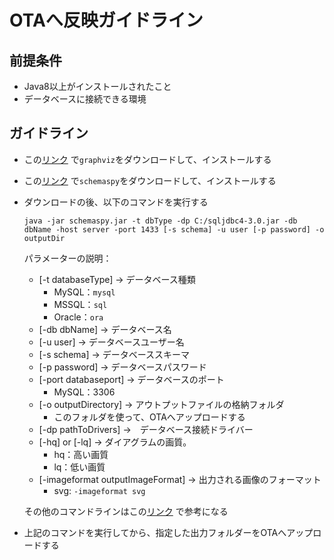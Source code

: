 # OTAへ反映ガイドライン
## 前提条件
* Java8以上がインストールされたこと
* データベースに接続できる環境

## ガイドライン
* この[リンク](http://www.graphviz.org/download/) で`graphviz`をダウンロードして、インストールする
* この[リンク](https://github.com/schemaspy/schemaspy/releases) で`schemaspy`をダウンロードして、インストールする
* ダウンロードの後、以下のコマンドを実行する
    ```
    java -jar schemaspy.jar -t dbType -dp C:/sqljdbc4-3.0.jar -db dbName -host server -port 1433 [-s schema] -u user [-p password] -o outputDir
    ```
    パラメーターの説明：
    * [-t databaseType] → データベース種類
        * MySQL：```mysql```
        * MSSQL：```sql```
        * Oracle：```ora```
    * [-db dbName] → データベース名
    * [-u user] → データベースユーザー名
    * [-s schema] → データベーススキーマ
    * [-p password] → データベースパスワード
    * [-port databaseport] → データベースのポート
        * MySQL：3306
    * [-o outputDirectory] → アウトプットファイルの格納フォルダ
        * このフォルダを使って、OTAへアップロードする
    * [-dp pathToDrivers] →　データベース接続ドライバー
    * [-hq] or [-lq] → ダイアグラムの画質。
        * hq：高い画質
        * lq：低い画質
    * [-imageformat outputImageFormat] → 出力される画像のフォーマット
       * svg: ```-imageformat svg```
       
    その他のコマンドラインはこの[リンク](https://schemaspy.readthedocs.io/en/latest/configuration/commandline.html#commandline) で参考になる

* 上記のコマンドを実行してから、指定した出力フォルダーをOTAへアップロードする